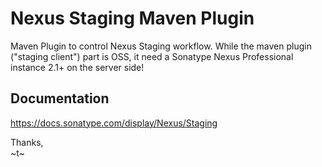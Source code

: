 Nexus Staging Maven Plugin
==========================

Maven Plugin to control Nexus Staging workflow. While the maven plugin ("staging client") part is OSS, it need a Sonatype Nexus Professional instance 2.1+ on the server side!

Documentation
-------------

https://docs.sonatype.com/display/Nexus/Staging


Thanks,  
~t~